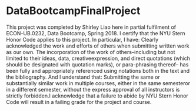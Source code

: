 # DataBootcampFinalProject

  This project was completed by Shirley Liao here in partial fulfilment of ECON-UB.0232, Data Bootcamp, Spring 2018. I certify that the NYU Stern Honor Code applies to this project. In particular, I have: Clearly acknowledged the work and efforts of others when submitting written work as our own. The incorporation of the work of others–including but not limited to their ideas, data, creativeexpression, and  direct quotations (which should be designated with quotation  marks), or para-phrasing thereof– has been fully and appropriately referenced using notations both in the text and the bibliography. And I understand that: Submitting the same or substantially similar work in multiple courses, either in the same semesteror in a different semester, without the express approval of all instructors is strictly forbidden.I acknowledge that a failure to abide by NYU Stern Honor Code will result in a failing grade for the project and course.
